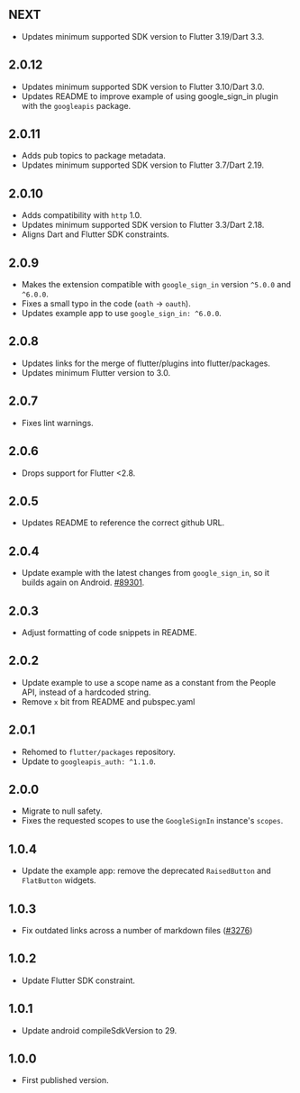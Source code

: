 ## NEXT

- Updates minimum supported SDK version to Flutter 3.19/Dart 3.3.

## 2.0.12

- Updates minimum supported SDK version to Flutter 3.10/Dart 3.0.
- Updates README to improve example of using google_sign_in plugin with the `googleapis` package.

## 2.0.11

- Adds pub topics to package metadata.
- Updates minimum supported SDK version to Flutter 3.7/Dart 2.19.

## 2.0.10

- Adds compatibility with `http` 1.0.
- Updates minimum supported SDK version to Flutter 3.3/Dart 2.18.
- Aligns Dart and Flutter SDK constraints.

## 2.0.9

- Makes the extension compatible with `google_sign_in` version `^5.0.0` and `^6.0.0`.
- Fixes a small typo in the code (`oath` -> `oauth`).
- Updates example app to use `google_sign_in: ^6.0.0`.

## 2.0.8

- Updates links for the merge of flutter/plugins into flutter/packages.
- Updates minimum Flutter version to 3.0.

## 2.0.7

- Fixes lint warnings.

## 2.0.6

- Drops support for Flutter <2.8.

## 2.0.5

- Updates README to reference the correct github URL.

## 2.0.4

- Update example with the latest changes from `google_sign_in`, so it builds again on Android. [#89301](https://github.com/flutter/flutter/issues/89301).

## 2.0.3

- Adjust formatting of code snippets in README.

## 2.0.2

- Update example to use a scope name as a constant from the People API, instead of a hardcoded string.
- Remove `x` bit from README and pubspec.yaml

## 2.0.1

- Rehomed to `flutter/packages` repository.
- Update to `googleapis_auth: ^1.1.0`.

## 2.0.0

- Migrate to null safety.
- Fixes the requested scopes to use the `GoogleSignIn` instance's `scopes`.

## 1.0.4

- Update the example app: remove the deprecated `RaisedButton` and `FlatButton` widgets.

## 1.0.3

- Fix outdated links across a number of markdown files ([#3276](https://github.com/flutter/plugins/pull/3276))

## 1.0.2

- Update Flutter SDK constraint.

## 1.0.1

- Update android compileSdkVersion to 29.

## 1.0.0

- First published version.
